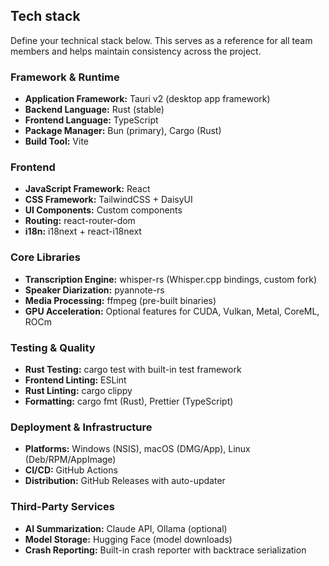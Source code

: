 ## Tech stack

Define your technical stack below. This serves as a reference for all team members and helps maintain consistency across the project.

### Framework & Runtime
- **Application Framework:** Tauri v2 (desktop app framework)
- **Backend Language:** Rust (stable)
- **Frontend Language:** TypeScript
- **Package Manager:** Bun (primary), Cargo (Rust)
- **Build Tool:** Vite

### Frontend
- **JavaScript Framework:** React
- **CSS Framework:** TailwindCSS + DaisyUI
- **UI Components:** Custom components
- **Routing:** react-router-dom
- **i18n:** i18next + react-i18next

### Core Libraries
- **Transcription Engine:** whisper-rs (Whisper.cpp bindings, custom fork)
- **Speaker Diarization:** pyannote-rs
- **Media Processing:** ffmpeg (pre-built binaries)
- **GPU Acceleration:** Optional features for CUDA, Vulkan, Metal, CoreML, ROCm

### Testing & Quality
- **Rust Testing:** cargo test with built-in test framework
- **Frontend Linting:** ESLint
- **Rust Linting:** cargo clippy
- **Formatting:** cargo fmt (Rust), Prettier (TypeScript)

### Deployment & Infrastructure
- **Platforms:** Windows (NSIS), macOS (DMG/App), Linux (Deb/RPM/AppImage)
- **CI/CD:** GitHub Actions
- **Distribution:** GitHub Releases with auto-updater

### Third-Party Services
- **AI Summarization:** Claude API, Ollama (optional)
- **Model Storage:** Hugging Face (model downloads)
- **Crash Reporting:** Built-in crash reporter with backtrace serialization
